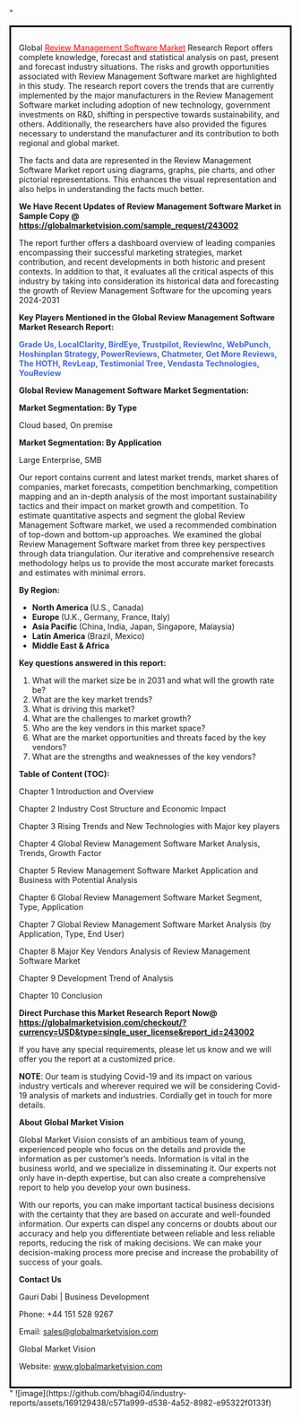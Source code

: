 "<div style='border: 3px solid black; padding: 1em;'>

Global <a style='color: #ff0000;' href='https://globalmarketvision.com/reports/global-review-management-software-market/243002'>Review Management Software Market</a> Research Report offers complete knowledge, forecast and statistical analysis on past, present and forecast industry situations. The risks and growth opportunities associated with Review Management Software market are highlighted in this study. The research report covers the trends that are currently implemented by the major manufacturers in the Review Management Software market including adoption of new technology, government investments on R&amp;D, shifting in perspective towards sustainability, and others. Additionally, the researchers have also provided the figures necessary to understand the manufacturer and its contribution to both regional and global market.

The facts and data are represented in the Review Management Software Market report using diagrams, graphs, pie charts, and other pictorial representations. This enhances the visual representation and also helps in understanding the facts much better.

<strong>We Have Recent Updates of Review Management Software Market in Sample Copy</strong><strong> @</strong><strong> <a style='color: #ff0000;' href='https://globalmarketvision.com/sample_request/243002?utm_source=linkedinPulse&utm_medium=Bhagyashree&utm_campaign=Bhagyashree'><strong>https://globalmarketvision.com/sample_request/243002 </strong></a></strong>

The report further offers a dashboard overview of leading companies encompassing their successful marketing strategies, market contribution, and recent developments in both historic and present contexts. In addition to that, it evaluates all the critical aspects of this industry by taking into consideration its historical data and forecasting the growth of Review Management Software for the upcoming years 2024-2031

<strong>Key Players Mentioned in the Global Review Management Software Market Research Report:</strong>

<strong style='color: #4169e1;'>Grade Us, LocalClarity, BirdEye, Trustpilot, ReviewInc, WebPunch, Hoshinplan Strategy, PowerReviews, Chatmeter, Get More Reviews, The HOTH, RevLeap, Testimonial Tree, Vendasta Technologies, YouReview</strong>

<strong>Global Review Management Software Market Segmentation:</strong>

<strong>Market Segmentation: By Type</strong>

Cloud based, On premise

<strong>Market Segmentation: By Application</strong>

Large Enterprise, SMB

Our report contains current and latest market trends, market shares of companies, market forecasts, competition benchmarking, competition mapping and an in-depth analysis of the most important sustainability tactics and their impact on market growth and competition. To estimate quantitative aspects and segment the global Review Management Software market, we used a recommended combination of top-down and bottom-up approaches. We examined the global Review Management Software market from three key perspectives through data triangulation. Our iterative and comprehensive research methodology helps us to provide the most accurate market forecasts and estimates with minimal errors.

<strong>By Region:</strong>
<ul>
  <li><strong> North America </strong>(U.S., Canada)</li>
  <li><strong> Europe </strong>(U.K., Germany, France, Italy)</li>
  <li><strong> Asia Pacific </strong>(China, India, Japan, Singapore, Malaysia)</li>
  <li><strong> Latin America </strong>(Brazil, Mexico)</li>
  <li><strong> Middle East &amp; Africa</strong></li>
</ul>
<strong>Key questions answered in this report:</strong>
<ol>
  <li>What will the market size be in 2031 and what will the growth rate be?</li>
  <li>What are the key market trends?</li>
  <li>What is driving this market?</li>
  <li>What are the challenges to market growth?</li>
  <li>Who are the key vendors in this market space?</li>
  <li>What are the market opportunities and threats faced by the key vendors?</li>
  <li>What are the strengths and weaknesses of the key vendors?</li>
</ol>
<strong>Table of Content (TOC): </strong>

Chapter 1 Introduction and Overview

Chapter 2 Industry Cost Structure and Economic Impact

Chapter 3 Rising Trends and New Technologies with Major key players

Chapter 4 Global Review Management Software Market Analysis, Trends, Growth Factor

Chapter 5 Review Management Software Market Application and Business with Potential Analysis

Chapter 6 Global Review Management Software Market Segment, Type, Application

Chapter 7 Global Review Management Software Market Analysis (by Application, Type, End User)

Chapter 8 Major Key Vendors Analysis of Review Management Software Market

Chapter 9 Development Trend of Analysis

Chapter 10 Conclusion

<strong>Direct Purchase this Market Research Report Now</strong><strong>@</strong><strong> <strong><a style='color: #ff0000;' href='https://globalmarketvision.com/checkout/?currency=USD&type=single_user_license&report_id=243002?utm_source=linkedinPulse&utm_medium=Bhagyashree&utm_campaign=Bhagyashree'>https://globalmarketvision.com/checkout/?currency=USD&type=single_user_license&report_id=243002</a></strong></strong>

If you have any special requirements, please let us know and we will offer you the report at a customized price.

<strong>NOTE</strong>: Our team is studying Covid-19 and its impact on various industry verticals and wherever required we will be considering Covid-19 analysis of markets and industries. Cordially get in touch for more details.

<strong>About Global Market Vision</strong>

Global Market Vision consists of an ambitious team of young, experienced people who focus on the details and provide the information as per customer’s needs. Information is vital in the business world, and we specialize in disseminating it. Our experts not only have in-depth expertise, but can also create a comprehensive report to help you develop your own business.

With our reports, you can make important tactical business decisions with the certainty that they are based on accurate and well-founded information. Our experts can dispel any concerns or doubts about our accuracy and help you differentiate between reliable and less reliable reports, reducing the risk of making decisions. We can make your decision-making process more precise and increase the probability of success of your goals.

<strong>Contact Us</strong>

Gauri Dabi | Business Development

Phone: +44 151 528 9267

Email: <a href='mailto:sales@globalmarketvision.com'>sales@globalmarketvision.com</a>

Global Market Vision

Website: <a href='http://www.globalmarketvision.com/'>www.globalmarketvision.com</a>

</div>"
![image](https://github.com/bhagi04/industry-reports/assets/169129438/c571a999-d538-4a52-8982-e95322f0133f)
